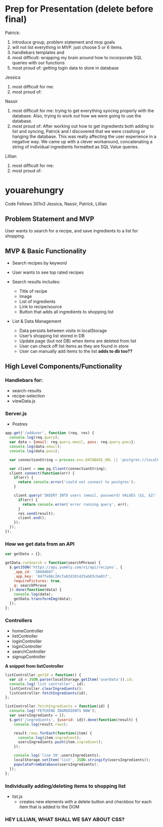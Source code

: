 # Prep for Presentation (delete before final)
Patrick:
1. introduce group, problem statement and mvp goals
2. will not list everything in MVP. just choose 5 or 6 items.
3. handlebars templates and  
4. most difficult: wrapping my brain around how to incorporate SQL queries with our functions
5. most proud of: getting login data to store in database

Jessica
1. most difficult for me:
2. most proud of:

Nassir
1. most difficult for me: trying to get everything syncing properly with the database. Also, trying to work out how we were going to use the database.
2. most proud of: After working out how to get ingredients both adding to list and syncing, Patrick and I discovered that we were crashing or hanging the database. This was really affecting the user experience in a negative way. We came up with a clever workaround, concatenating a string of individual ingredients formatted as SQL Value queries.

Lillian
1. most difficult for me:
2. most proud of:

# youarehungry

Code Fellows 301n3
Jessica, Nassir, Patrick, Lillian

## Problem Statement and MVP
User wants to search for a recipe, and save ingredients to a list for shopping.

## MVP & Basic Functionality
+ Search recipes by keyword
+ User wants to see top rated recipes
+ Search results includes:
  + Title of recipe
  + Image
  + List of ingredients
  + Link to recipe/source
  + Button that adds all ingredients to shopping list

+ List & Data Management
  + Data persists between visits in localStorage
  + User’s shopping list stored in DB
  + Update page (but not DB) when items are deleted from list
  + User can check off list items as they are found in store
  + User can manually add items to the list **adds to db too??**

## High Level Components/Functionality

### Handlebars for:
  + search-results
  + recipe-selection
  + viewData.js

### Server.js
  + Postres

  ``` javascript
  app.get('/adduser', function (req, res) {
    console.log(req.query);
    var data = {email: req.query.email, pass: req.query.pass};
    console.log(data.email);
    console.log(data.pass);

    var connectionString = process.env.DATABASE_URL || 'postgres://localhost:5432/skinbiology';

    var client = new pg.Client(connectionString);
    client.connect(function(err) {
      if(err) {
        return console.error('could not connect to postgres');
      }

      client.query('INSERT INTO users (email, password) VALUES ($1, $2)', [data.email, data.pass], function(err, result) {
        if(err) {
          return console.error('error running query', err);
        }
        res.send(result);
        client.end();
      });
    });
  });
  ```

### How we get data from an API
``` javascript
var getData = {};

getData.runSearch = function(searchPhrase) {
  $.getJSON('https://api.yummly.com/v1/api/recipes', {
    _app_id: '3049d607',
    _app_key: '847fa96c28cfa82d101425ab83cba017',
    requirePictures: true,
    q: searchPhrase
  }).done(function(data) {
    console.log(data);
    getData.transformImg(data);
  });
};
```
### Controllers
  + homeController
  + listController
  + loginController
  + loginController
  + searchController
  + signupController

  **A snippet from listController**
  ``` javascript
  listController.getId = function() {
    var id = JSON.parse(localStorage.getItem('userData')).id;
    console.log('list controller', id);
    listController.clearIngredients();
    listController.fetchIngredients(id);
  };

  listController.fetchIngredients = function(id) {
    console.log('FETCHING INGREDIENTS NOW');
    var usersIngredients = [];
    $.get('/ingredients', {userid: id}).done(function(result) {
      console.log(result.rows);

      result.rows.forEach(function(item) {
        console.log(item.ingredient);
        usersIngredients.push(item.ingredient);
      });

      console.log('line 39',usersIngredients);
      localStorage.setItem('list', JSON.stringify(usersIngredients));
      populateFromDatabase(usersIngredients);
    });
  };
  ```
### Individually adding/deleting items to shopping list
+ list.js
  + creates new elements with a delete button and checkbox for each item that is added to the DOM

### **HEY LILLIAN, WHAT SHALL WE SAY ABOUT CSS?**
